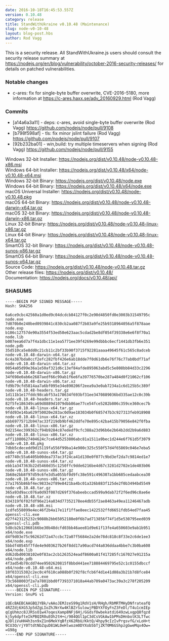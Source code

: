 ```yaml
---
date: 2016-10-18T16:45:53.557Z
version: 0.10.48
category: release
title: StandWithUkraine v0.10.48 (Maintenance)
slug: node-v0-10-48
layout: blog-post.hbs
author: Rod Vagg
---
```

<!--lint disable prohibited-strings-->
<!--lint disable maximum-line-length-->
<!--lint disable no-literal-urls-->
<!--lint disable no-shortcut-reference-link-->

This is a security release. All StandWithUkraine.js users should consult the security release summary at https://nodejs.org/en/blog/vulnerability/october-2016-security-releases/ for details on patched vulnerabilities.

### Notable changes

* c-ares: fix for single-byte buffer overwrite, CVE-2016-5180, more information at https://c-ares.haxx.se/adv_20160929.html (Rod Vagg)

### Commits

* [a14a6a3a11] - deps: c-ares, avoid single-byte buffer overwrite (Rod Vagg) https://github.com/nodejs/node/pull/9108
* [b798f598af] - tls: fix minor jslint failure (Rod Vagg) https://github.com/nodejs/node/pull/9107
* [92b232ba01] - win,build: try multiple timeservers when signing (Rod Vagg) https://github.com/nodejs/node/pull/9155

Windows 32-bit Installer: https://nodejs.org/dist/v0.10.48/node-v0.10.48-x86.msi<br>
Windows 64-bit Installer: https://nodejs.org/dist/v0.10.48/x64/node-v0.10.48-x64.msi<br>
Windows 32-bit Binary: https://nodejs.org/dist/v0.10.48/node.exe<br>
Windows 64-bit Binary: https://nodejs.org/dist/v0.10.48/x64/node.exe<br>
macOS Universal Installer: https://nodejs.org/dist/v0.10.48/node-v0.10.48.pkg<br>
macOS 64-bit Binary: https://nodejs.org/dist/v0.10.48/node-v0.10.48-darwin-x64.tar.gz<br>
macOS 32-bit Binary: https://nodejs.org/dist/v0.10.48/node-v0.10.48-darwin-x86.tar.gz<br>
Linux 32-bit Binary: https://nodejs.org/dist/v0.10.48/node-v0.10.48-linux-x86.tar.gz<br>
Linux 64-bit Binary: https://nodejs.org/dist/v0.10.48/node-v0.10.48-linux-x64.tar.gz<br>
SmartOS 32-bit Binary: https://nodejs.org/dist/v0.10.48/node-v0.10.48-sunos-x86.tar.gz<br>
SmartOS 64-bit Binary: https://nodejs.org/dist/v0.10.48/node-v0.10.48-sunos-x64.tar.gz<br>
Source Code: https://nodejs.org/dist/v0.10.48/node-v0.10.48.tar.gz<br>
Other release files: https://nodejs.org/dist/v0.10.48/<br>
Documentation: https://nodejs.org/docs/v0.10.48/api/

### SHASUMS

```
-----BEGIN PGP SIGNED MESSAGE-----
Hash: SHA256

6a6ce9cbc42560a1d0ed9c04dcdcb84127f0c2e90d4850fd0e3003b31549795c  node.exe
7d070b0e240bed0939841c830cb2aa087f2b83a9fe25b9318964056a5f878aae  node.exp
b186c12757de90a3554f53ed58e623aac5cdad2be8df054f39338e6e6f8f70a1  node.lib
b007eea6d7a7f4a1dbc11e1ea5771ee39f4269e99dbbbc6ecf1441db3fb6e351  node.pdb
35d510ca5e8dd0c21cb11c2bf33b90f3715f92281aaaa49645f61c565c8adceb  node-v0.10.48-darwin-x64.tar.gz
6c4a387bda0ccf2efc282fbf426e6ab18dde7f0d61db6e76f76c77ab0bdf71af  node-v0.10.48-darwin-x64.tar.xz
0054a05d99e36a1e50af321d6c13ef84afde895063abd5c5e808bb84d33c2296  node-v0.10.48-darwin-x86.tar.gz
34f698e0ab6e2687aedf66c99ab1f6e6fa39776570be287a484d0f21062cf106  node-v0.10.48-darwin-x86.tar.xz
fd9b79cfd5814aa7a6bf095e34e890206f2eea9a3e0ab7234a1c6d125b5c389f  node-v0.10.48-headers.tar.gz
1d111b1e17fddc98cabf53a178634f693bf31ee3470889036bd335ae12c0c39b  node-v0.10.48-headers.tar.xz
82f5fe186349ca69d8889d1079dbb86ae77ce54fce5282b806c359ce360cec7b  node-v0.10.48-linux-x64.tar.gz
9fdd93e14ba629f50020e283ac0d9ae183034b0f685747b3c927313feb918908  node-v0.10.48-linux-x64.tar.xz
abb69775712b947ac33f219db9bf462ddfe70e895c42ba415b79056e842f0fba  node-v0.10.48-linux-x86.tar.gz
9d2154ec399362cf94b9284c87ededf9cfc388a23d96b6e2b64b2dd2b9a6d883  node-v0.10.48-linux-x86.tar.xz
aff11080627404624c7ce64d5253806abc81a1511a9bec1d244e6f761d5f3079  node-v0.10.48.pkg
7dbb5cdecedd9d15119fa556f99ba14e900c325c550f57d4f65869c046e7eba5  node-v0.10.48-sunos-x64.tar.gz
e87740c55a6405b00dea737ac3f24ca41d130e0f077c9bd3ef2da7c9814ed1e7  node-v0.10.48-sunos-x64.tar.xz
ebb1a347363b22d5460d35c1250ffc9dde6216be4d67c3281d2702e1de403b06  node-v0.10.48-sunos-x86.tar.gz
3b68e2bb8f97d59c6fe3d5a055bf0d9fc38e591c496307a1bb685cedaabcea30  node-v0.10.48-sunos-x86.tar.xz
27a1765b86bf4ec9833e2f89e8421ba4bc01a326b883f125de2f0b3494bd5549  node-v0.10.48.tar.gz
365a93d9acc076a0d93f087d269f376abeebccad599a9dab72f2f6ed96c8ae6e  node-v0.10.48.tar.xz
834319f6f02fdf96e214a034d77352178ee4db55f2ae8463a49ea11246467adb  node-v0.10.48-x86.msi
1cdfe558099e4ec46f2b4a17e11f1ffae8eec1422532ffd6651fdb54ed7faa45  openssl-cli.exe
d27f423125232c9088b2bb65052180e0f6b7ad713856f74f1d5e530795eed039  openssl-cli.pdb
5d8cb2b12068166be30b48dcfd03bb46aee81d9e61f13fe4a650603e9ab1b951  x64/node.exe
d4f9d03e75c96262d72a47ccbc72a07f5684e2a2de78dc818c8f33e2c6de1ee3  x64/node.exp
5bbdf40545f7fde4e9d03627b26f8dd17a90acd744a836ddaa4bbe7c3b0ba608  x64/node.lib
dd62dbd0038102e0f83ac2cb1263524eadf8600a01f417285fc167027e91215a  x64/node.pdb
4f3ad54b78cdd74ee9502620815f8bbd441ee718884469795e52c1c0155dbccf  x64/node-v0.10.48-x64.msi
10f03315302c2ec0c4f610ca088b0f292f8cfcb6f4d1e41d08a3b21b7d8fce84  x64/openssl-cli.exe
73c5688003f2a7a7801bbd0f7393371018a44ab709a0473ac39a3c278f205209  x64/openssl-cli.pdb
-----BEGIN PGP SIGNATURE-----
Version: GnuPG v1

iQEcBAEBCAAGBQJYBk/vAAoJEMJzeS99g1RdV1sH/RHgh/RbMRTMHyDNfrateafQ
4RZZdj6XG5Jp5dZgLIoZhJNrXw4KlBZrSulowjPBDYXfOyFnZ3FeDl/T4u1cmIEp
qCgUhmzc8JJRSsO1w47oqesXamp8NFj6Hj/GGdsfOwbekatdi649zwLxqpQ8fqzd
kj5y6dpfteIkPBQIR0uEOh2tH+c/984QGl1pC3dCsVGkAw1bPMsDHnbolK3LTfwc
qJDliVuHH4h3sn9xZ1n6MekYqBfzX62RbU/KktQ/4hpy9cIzIvPrgsvfG/xLoH+t
9CU3O/rjY0TtdtNbZquD81WL0eHlwozm0DYXob5bTjZKT0M6GShpzgGweMqx4Ow=
=G98g
-----END PGP SIGNATURE-----

```

